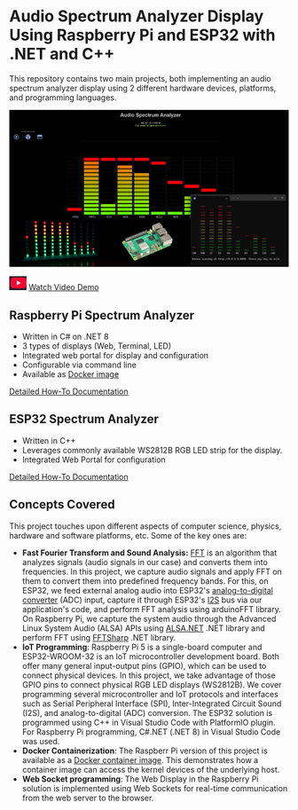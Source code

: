 # Audio Spectrum Analyzer Display Using Raspberry Pi and ESP32 with .NET and C++ 

This repository contains two main projects, both implementing an audio spectrum analyzer display using 2 different hardware devices, platforms, and programming languages.

![Spectrum Analyzer](/Assets/Rpi-Spectrum-Analyzer-thumb.jpg)


![](/Assets/youtube.jpg) [Watch Video Demo](https://youtu.be/6JIdasmFJoA)


## Raspberry Pi Spectrum Analyzer 
- Written in C# on .NET 8
- 3 types of displays (Web, Terminal, LED)
- Integrated web portal for display and configuration 
- Configurable via command line
- Available as [Docker image](https://hub.docker.com/r/nejimonraveendran/rpispectrumanalyzer)

[Detailed How-To Documentation](/RpiSpectrumAnalyzer/README.md)

## ESP32 Spectrum Analyzer
- Written in C++
- Leverages commonly available WS2812B RGB LED strip for the display.
- Integrated Web Portal for configuration 

[Detailed How-To Documentation](/Esp32SpectrumAnalyzer/README.md)

## Concepts Covered
This project touches upon different aspects of computer science, physics, hardware and software platforms, etc.  Some of the key ones are:
-  **Fast Fourier Transform and Sound Analysis:** [FFT](https://en.wikipedia.org/wiki/Fast_Fourier_transform) is an algorithm that analyzes signals (audio signals in our case) and converts them into frequencies.  In this project, we capture audio signals and apply FFT on them to convert them into predefined frequency bands. For this, on ESP32, we feed external analog audio into ESP32's [analog-to-digital converter](https://docs.espressif.com/projects/esp-idf/en/v4.4/esp32/api-reference/peripherals/adc.html) (ADC) input, capture it through ESP32's [I2S](https://docs.espressif.com/projects/esp-idf/en/stable/esp32/api-reference/peripherals/i2s.html) bus via our application's code, and perform FFT analysis using arduinoFFT library.  On Raspberry Pi, we capture the system audio through the Advanced Linux System Audio (ALSA) APIs using [ALSA.NET](https://www.nuget.org/packages/Alsa.Net) .NET library and perform FFT using [FFTSharp](https://www.nuget.org/packages/FftSharp) .NET library.
- **IoT Programming**:  Raspberry Pi 5 is a single-board computer and ESP32-WROOM-32 is an IoT microcontroller development board. Both offer many general input-output pins (GPIO), which can be used to connect physical devices.  In this project, we take advantage of those GPIO pins to connect physical RGB LED displays (WS2812B). We cover programming several microcontroller and IoT protocols and interfaces such as Serial Peripheral Interface (SPI), Inter-Integrated Circuit Sound (I2S), and analog-to-digital (ADC) conversion.  The ESP32 solution is programmed using C++ in Visual Studio Code with PlatformIO plugin.  For Raspberry Pi programming, C#.NET (.NET 8) in Visual Studio Code was used.  
- **Docker Containerization**:  The Raspberr Pi version of this project is available as a [Docker container image](https://hub.docker.com/r/nejimonraveendran/rpispectrumanalyzer).  This demonstrates how a container image can access the kernel devices of the underlying host.
- **Web Socket programming**:  The Web Display in the Raspberry Pi solution is implemented using Web Sockets for real-time communication from the web server to the browser. 
